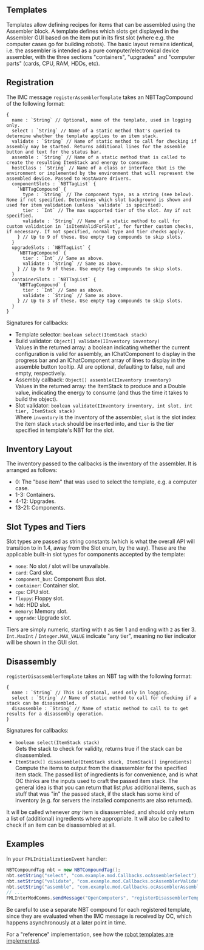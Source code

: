 ## Templates

Templates allow defining recipes for items that can be assembled using the Assembler block. A template defines which slots get displayed in the Assembler GUI based on the item put in its first slot (where e.g. the computer cases go for building robots). The basic layout remains identical, i.e. the assembler is intended as a pure computer/electronical device assembler, with the three sections "containers", "upgrades" and "computer parts" (cards, CPU, RAM, HDDs, etc).

## Registration

The IMC message `registerAssemblerTemplate` takes an NBTTagCompound of the following format:
```
{
  name : `String` // Optional, name of the template, used in logging only.
  select : `String` // Name of a static method that's queried to determine whether the template applies to an item stack.
  validate : `String` // Name of static method to call for checking if assembly may be started. Returns additional lines for the assemble button and text for the status bar.
  assemble : `String` // Name of a static method that is called to create the resulting ItemStack and energy to consume.
  hostClass : `String` // Name of a class or interface that is the environment or implemented by the environment that will represent the assembled device. Passed to HostAware drivers.
  componentSlots : `NBTTagList` {
    `NBTTagCompound` {
      type : `String` // The component type, as a string (see below). None if not specified. Determines which slot background is shown and used for item validation (unless `validate` is specified).
      tier : `Int` // The max supported tier of the slot. Any if not specified.
      validate : `String` // Name of a static method to call for custom validation in `isItemValidForSlot`, for further custom checks, if necessary. If not specified, normal type and tier checks apply.
    } // Up to 9 of these. Use empty tag compounds to skip slots.
  }
  upgradeSlots : `NBTTagList` {
    `NBTTagCompound` {
      tier : `Int` // Same as above.
      validate : `String` // Same as above.
    } // Up to 9 of these. Use empty tag compounds to skip slots.
  }
  containerSlots : `NBTTagList` {
    `NBTTagCompound` {
      tier : `Int` // Same as above.
      validate : `String` // Same as above.
    } // Up to 3 of these. Use empty tag compounds to skip slots.
  }
}
```

Signatures for callbacks:

- Template selector: `boolean select(ItemStack stack)`
- Build validator: `Object[] validate(IInventory inventory)`  
    Values in the returned array: a boolean indicating whether the current configuration is valid for assembly, an IChatComponent to display in the progress bar and an IChatComponent array of lines to display in the assemble button tooltip. All are optional, defaulting to false, null and empty, respectively.
- Assembly callback: `Object[] assemble(IInventory inventory)`  
    Values in the returned array: the ItemStack to produce and a Double value, indicating the energy to consume (and thus the time it takes to build the object).
- Slot validator: `boolean validate(IInventory inventory, int slot, int tier, ItemStack stack)`  
    Where `inventory` is the inventory of the assembler, `slot` is the slot index the item stack `stack` should be inserted into, and `tier` is the tier specified in template's NBT for the slot.

## Inventory Layout

The inventory passed to the callbacks is the inventory of the assembler. It is arranged as follows:

- 0: The "base item" that was used to select the template, e.g. a computer case.
- 1-3: Containers.
- 4-12: Upgrades.
- 13-21: Components.

## Slot Types and Tiers

Slot types are passed as string constants (which is what the overall API will transition to in 1.4, away from the Slot enum, by the way). These are the applicable built-in slot types for components accepted by the template:

- `none`: No slot / slot will be unavailable.
- `card`: Card slot.
- `component_bus`: Component Bus slot.
- `container`: Container slot.
- `cpu`: CPU slot.
- `floppy`: Floppy slot.
- `hdd`: HDD slot.
- `memory`: Memory slot.
- `upgrade`: Upgrade slot.

Tiers are simply numeric, starting with `0` as tier 1 and ending with `2` as tier 3. `Int.MaxInt` / `Integer.MAX_VALUE` indicate "any tier", meaning no tier indicator will be shown in the GUI slot.

## Disassembly

`registerDisassemblerTemplate` takes an NBT tag with the following format:
```
{
  name : `String` // This is optional, used only in logging.
  select : `String` // Name of static method to call for checking if a stack can be disassembled.
  disassemble : `String` // Name of static method to call to to get results for a disassembly operation.
}
```

Signatures for callbacks:

- `boolean select(ItemStack stack)`  
  Gets the stack to check for validity, returns true if the stack can be disassembled.
- `ItemStack[] disassemble(ItemStack stack, ItemStack[] ingredients)`  
  Compute the items to output from the disassembler for the specified item stack. The passed list of ingredients is for convenience, and is what OC thinks are the inputs used to craft the passed item stack. The general idea is that you can return that list *plus* additional items, such as stuff that was "in" the passed stack, if the stack has some kind of inventory (e.g. for servers the installed components are also returned).

It will be called whenever *any* item is disassembled, and should only return a list of (additional) ingredients where appropriate. It will also be called to check if an item can be disassembled at all.

## Examples

In your `FMLInitializationEvent` handler:
```java
NBTCompoundTag nbt = new NBTCompoundTag();
nbt.setString("select", "com.example.mod.Callbacks.ocAssemblerSelect");
nbt.setString("validate", "com.example.mod.Callbacks.ocAssemblerValidate");
nbt.setString("assemble", "com.example.mod.Callbacks.ocAssemblerAssemble");
// ...
FMLInterModComms.sendMessage("OpenComputers", "registerDisassemblerTemplate", nbt);
```

Be careful to use a separate NBT compound for each registered template, since they are evaluated when the IMC message is received by OC, which happens asynchronously at a later point in time.

For a "reference" implementation, see how the [robot templates are implemented](https://github.com/MightyPirates/OpenComputers/blob/master/src/main/scala/li/cil/oc/common/template/RobotTemplate.scala).